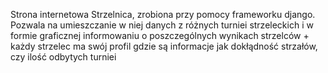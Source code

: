 Strona internetowa Strzelnica, zrobiona przy pomocy frameworku django. Pozwala na umieszczanie w niej danych z różnych turniei strzeleckich i w formie graficznej
informowaniu o poszczególnych wynikach strzelców + każdy strzelec ma swój profil gdzie są informacje jak dokłądność strzałów, czy ilość odbytych turniei
